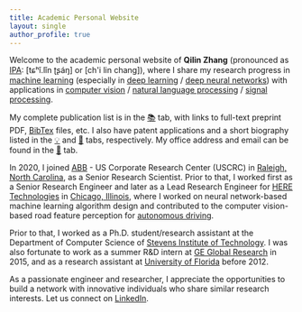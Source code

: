 ```yaml
---
title: Academic Personal Website 
layout: single
author_profile: true
---
```


Welcome to the academic personal website of __Qilin Zhang__ (pronounced as [IPA](https://en.wikipedia.org/wiki/International_Phonetic_Alphabet): \[tɕʰǐ.lǐn ʈʂáŋ\] or \[ch'i lin chang\]), where I share my research progress in [machine learning](https://en.wikipedia.org/wiki/Machine_learning) (especially in [deep learning](https://en.wikipedia.org/wiki/Deep_learning) / [deep neural networks](https://en.wikipedia.org/wiki/Artificial_neural_network)) with applications in [computer vision](https://en.wikipedia.org/wiki/Computer_vision) / [natural language processing](https://en.wikipedia.org/wiki/Natural_language_processing) / [signal processing](https://en.wikipedia.org/wiki/Signal_processing).  

My complete publication list is in the [📚](https://qilin-zhang.github.io/publications/) tab, with links to full-text preprint PDF, [BibTex](https://en.wikipedia.org/wiki/BibTeX) files, etc. I also have patent applications and a short biography listed in the [💡](https://qilin-zhang.github.io/patents/) and [👤](https://qilin-zhang.github.io/bio/) tabs, respectively. My office address and email can be found in the [📧](https://qilin-zhang.github.io/contact/) tab. 

In 2020, I joined [ABB](https://en.wikipedia.org/wiki/ABB) - US Corporate Research Center (USCRC) in [Raleigh, North Carolina](https://en.wikipedia.org/wiki/Raleigh,_North_Carolina), as a Senior Research Scientist. Prior to that, I worked first as a Senior Research Engineer and later as a Lead Research Engineer for [HERE Technologies](https://en.wikipedia.org/wiki/Here_Technologies) in [Chicago, Illinois](https://en.wikipedia.org/wiki/Chicago), where I worked on neural network-based machine learning algorithm design and contributed to the computer vision-based road feature perception for [autonomous driving](https://en.wikipedia.org/wiki/Self-driving_car). 

Prior to that, I worked as a Ph.D. student/research assistant at the Department of Computer Science of [Stevens Institute of Technology](https://en.wikipedia.org/wiki/Stevens_Institute_of_Technology). I was also fortunate to work as a summer R&D intern at [GE Global Research](https://en.wikipedia.org/wiki/GE_Global_Research) in 2015, and as a research assistant at [University of Florida](https://en.wikipedia.org/wiki/University_of_Florida) before 2012. 

As a passionate engineer and researcher, I appreciate the opportunities to build a network with innovative individuals who share similar research interests. Let us connect on <a href="https://www.linkedin.com/in/{{ site.author.linkedin }}"><i class="fa fa-fw fa-linkedin-square" aria-hidden="true"></i>LinkedIn</a>. 
 
